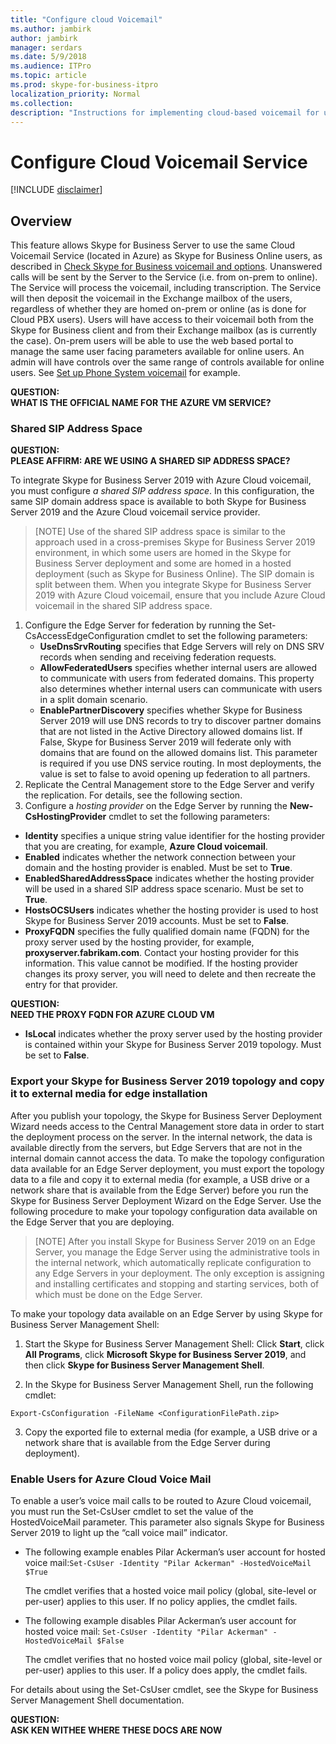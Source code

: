 ```yaml
---
title: "Configure cloud Voicemail"
ms.author: jambirk
author: jambirk
manager: serdars
ms.date: 5/9/2018
ms.audience: ITPro
ms.topic: article
ms.prod: skype-for-business-itpro
localization_priority: Normal
ms.collection: 
description: "Instructions for implementing cloud-based voicemail for users homed Skype for Business Server."
---
```


# Configure Cloud Voicemail Service

<!-- PM Roy Kunz  -->

[!INCLUDE [disclaimer](../disclaimer.md)]

## Overview 

This feature allows Skype for Business Server to use the same Cloud Voicemail Service (located in Azure) as Skype for Business Online users, as described in [Check Skype for Business voicemail and options](https://support.office.com/en-us/article/Check-Skype-for-Business-voicemail-and-options-2deea7f8-831f-4e85-a0d4-b34da55945a8?ui=en-US&rs=en-US&ad=US). Unanswered calls will be sent by the Server to the Service (i.e. from on-prem to online). The Service will process the voicemail, including transcription. The Service will then deposit the voicemail in the Exchange mailbox of the users, regardless of whether they are homed on-prem or online (as is done for Cloud PBX users). Users will have access to their voicemail both from the Skype for Business client and from their Exchange mailbox (as is currently the case). On-prem users will be able to use the web based portal to manage the same user facing parameters available for online users. An admin will have controls over the same range of controls available for online users. See [Set up Phone System voicemail](https://support.office.com/en-us/article/Set-up-Phone-System-voicemail-Admin-help-9c590873-b014-4df3-9e27-1bb97322a79d?ui=en-US&rs=en-US&ad=US) for example. 

**QUESTION:<BR> WHAT IS THE OFFICIAL NAME FOR THE AZURE VM SERVICE?**


### Shared SIP Address Space
<!--https://technet.microsoft.com/en-us/library/gg398067(v=ocs.15).aspx#Shared SIP Address Space -->

**QUESTION:<BR> PLEASE AFFIRM: ARE WE USING A SHARED SIP ADDRESS SPACE?**

To integrate Skype for Business Server 2019 with Azure Cloud voicemail, you must configure _a shared SIP address space_. In this configuration, the same SIP domain address space is available to both Skype for Business Server 2019 and the Azure Cloud voicemail service provider.

>[NOTE]
> Use of the shared SIP address space is similar to the approach used in a cross-premises Skype for Business Server 2019 environment, in which some users are homed in the Skype for Business Server deployment and some are homed in a hosted deployment (such as Skype for Business Online). The SIP domain is split between them. When you integrate Skype for Business Server 2019 with Azure Cloud voicemail, ensure that you include Azure Cloud voicemail in the shared SIP address space. 

1. Configure the Edge Server for federation by running the Set-CsAccessEdgeConfiguration cmdlet to set the following parameters:
    - **UseDnsSrvRouting** specifies that Edge Servers will rely on DNS SRV records when sending and receiving federation requests.
    - **AllowFederatedUsers** specifies whether internal users are allowed to communicate with users from federated domains. This property also determines whether internal users can communicate with users in a split domain scenario.
    - **EnablePartnerDiscovery** specifies whether Skype for Business Server 2019 will use DNS records to try to discover partner domains that are not listed in the Active Directory allowed domains list. If False, Skype for Business Server 2019 will federate only with domains that are found on the allowed domains list. This parameter is required if you use DNS service routing. In most deployments, the value is set to false to avoid opening up federation to all partners.
2. Replicate the Central Management store to the Edge Server and verify the replication. For details, see the following section.
3. Configure a _hosting provider_ on the Edge Server by running the **New-CsHostingProvider** cmdlet to set the following parameters:
- **Identity** specifies a unique string value identifier for the hosting provider that you are creating, for example, **Azure Cloud voicemail**.
- **Enabled** indicates whether the network connection between your domain and the hosting provider is enabled. Must be set to **True**.
- **EnabledSharedAddressSpace** indicates whether the hosting provider will be used in a shared SIP address space scenario. Must be set to **True**.
- **HostsOCSUsers** indicates whether the hosting provider is used to host Skype for Business Server 2019 accounts. Must be set to **False**.
- **ProxyFQDN** specifies the fully qualified domain name (FQDN) for the proxy server used by the hosting provider, for example, **proxyserver<span></span>.fabrikam.com**. Contact your hosting provider for this information. This value cannot be modified. If the hosting provider changes its proxy server, you will need to delete and then recreate the entry for that provider.

**QUESTION:<BR> NEED THE PROXY FQDN FOR AZURE CLOUD VM**
 
- **IsLocal** indicates whether the proxy server used by the hosting provider is contained within your Skype for Business Server 2019 topology. Must be set to **False**.

### Export your Skype for Business Server 2019 topology and copy it to external media for edge installation
<!--https://technet.microsoft.com/en-us/library/gg398983(v=ocs.15).aspx -->

After you publish your topology, the Skype for Business Server Deployment Wizard needs access to the Central Management store data in order to start the deployment process on the server. In the internal network, the data is available directly from the servers, but Edge Servers that are not in the internal domain cannot access the data. To make the topology configuration data available for an Edge Server deployment, you must export the topology data to a file and copy it to external media (for example, a USB drive or a network share that is available from the Edge Server) before you run the Skype for Business Server Deployment Wizard on the Edge Server. Use the following procedure to make your topology configuration data available on the Edge Server that you are deploying.

>[NOTE]
>After you install Skype for Business Server 2019 on an Edge Server, you manage the Edge Server using the administrative tools in the internal network, which automatically replicate configuration to any Edge Servers in your deployment. The only exception is assigning and installing certificates and stopping and starting services, both of which must be done on the Edge Server. 

To make your topology data available on an Edge Server by using Skype for Business Server Management Shell:

1. Start the Skype for Business Server Management Shell: Click **Start**, click **All Programs**, click **Microsoft Skype for Business Server 2019**, and then click **Skype for Business Server Management Shell**.

2. In the Skype for Business Server Management Shell, run the following cmdlet:

```
Export-CsConfiguration -FileName <ConfigurationFilePath.zip>
```

3. Copy the exported file to external media (for example, a USB drive or a network share that is available from the Edge Server during deployment).


### Enable Users for Azure Cloud Voice Mail

To enable a user’s voice mail calls to be routed to Azure Cloud voicemail, you must run the Set-CsUser cmdlet to set the value of the HostedVoiceMail parameter. This parameter also signals Skype for Business Server 2019 to light up the “call voice mail” indicator.

- The following example enables Pilar Ackerman’s user account for hosted voice mail:`Set-CsUser -Identity "Pilar Ackerman" -HostedVoiceMail $True`

    The cmdlet verifies that a hosted voice mail policy (global, site-level or per-user) applies to this user. If no policy applies, the cmdlet fails.
- The following example disables Pilar Ackerman’s user account for hosted voice mail: `Set-CsUser -Identity "Pilar Ackerman" -HostedVoiceMail $False`

    The cmdlet verifies that no hosted voice mail policy (global, site-level or per-user) applies to this user. If a policy does apply, the cmdlet fails.

For details about using the Set-CsUser cmdlet, see the Skype for Business Server Management Shell documentation.

**QUESTION:<BR> ASK KEN WITHEE WHERE THESE DOCS ARE NOW**